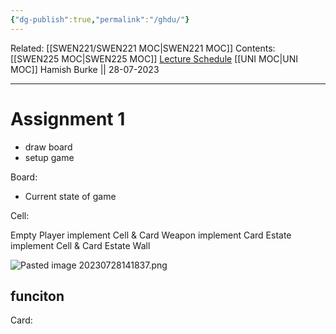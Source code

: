 ```yaml
---
{"dg-publish":true,"permalink":"/ghdu/"}
---
```


Related: [[SWEN221/SWEN221 MOC\|SWEN221 MOC]]
Contents: [[SWEN225 MOC\|SWEN225 MOC]]
[Lecture Schedule](https://ecs.wgtn.ac.nz/Courses/SWEN225_2023T2/CourseSchedule)
[[UNI MOC\|UNI MOC]]
Hamish Burke || 28-07-2023
***

# Assignment 1

- draw board
- setup game

Board:
- Current state of game


Cell:


Empty
Player implement Cell & Card
Weapon implement Card
Estate implement Cell & Card
Estate
Wall


![Pasted image 20230728141837.png](/img/user/Pasted%20image%2020230728141837.png)


## funciton

Card: